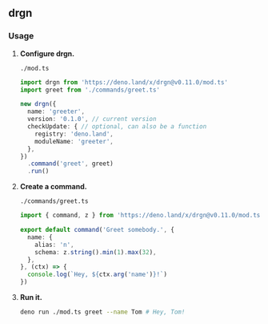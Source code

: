 ## drgn

### Usage

1. **Configure drgn.**

   `./mod.ts`
   ```ts
   import drgn from 'https://deno.land/x/drgn@v0.11.0/mod.ts'
   import greet from './commands/greet.ts'

   new drgn({
     name: 'greeter',
     version: '0.1.0', // current version
     checkUpdate: { // optional, can also be a function
       registry: 'deno.land',
       moduleName: 'greeter',
     },
   })
     .command('greet', greet)
     .run()
   ```

2. **Create a command.**

   `./commands/greet.ts`
   ```ts
   import { command, z } from 'https://deno.land/x/drgn@v0.11.0/mod.ts'

   export default command('Greet somebody.', {
     name: {
       alias: 'n',
       schema: z.string().min(1).max(32),
     },
   }, (ctx) => {
     console.log(`Hey, ${ctx.arg('name')}!`)
   })
   ```

3. **Run it.**

   ```bash
   deno run ./mod.ts greet --name Tom # Hey, Tom!
   ```

